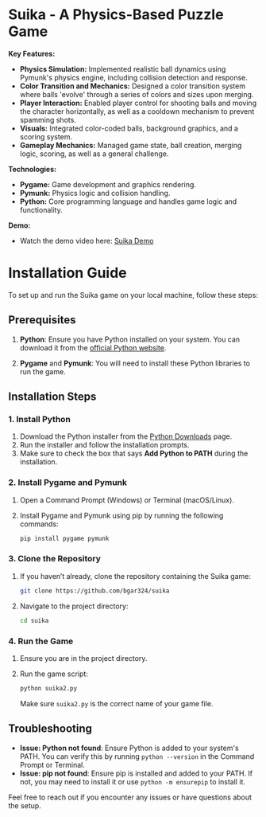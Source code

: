 # Suika - A Physics-Based Puzzle Game

**Key Features:**
- **Physics Simulation:** Implemented realistic ball dynamics using Pymunk's physics engine, including collision detection and response.
- **Color Transition and Mechanics:** Designed a color transition system where balls 'evolve' through a series of colors and sizes upon merging.
- **Player Interaction:** Enabled player control for shooting balls and moving the character horizontally, as well as a cooldown mechanism to prevent spamming shots.
- **Visuals:** Integrated color-coded balls, background graphics, and a scoring system.
- **Gameplay Mechanics:** Managed game state, ball creation, merging logic, scoring, as well as a general challenge.

**Technologies:**
- **Pygame:** Game development and graphics rendering.
- **Pymunk:** Physics logic and collision handling.
- **Python:** Core programming language and handles game logic and functionality.

**Demo:**
- Watch the demo video here: [Suika Demo](https://www.youtube.com/watch?v=go4F76_QFy0)

# Installation Guide

To set up and run the Suika game on your local machine, follow these steps:

## Prerequisites

1. **Python**: Ensure you have Python installed on your system. You can download it from the [official Python website](https://www.python.org/downloads/).

2. **Pygame** and **Pymunk**: You will need to install these Python libraries to run the game.

## Installation Steps

### 1. Install Python

1. Download the Python installer from the [Python Downloads](https://www.python.org/downloads/) page.
2. Run the installer and follow the installation prompts.
3. Make sure to check the box that says **Add Python to PATH** during the installation.

### 2. Install Pygame and Pymunk

1. Open a Command Prompt (Windows) or Terminal (macOS/Linux).

2. Install Pygame and Pymunk using pip by running the following commands:

    ```bash
    pip install pygame pymunk
    ```

### 3. Clone the Repository

1. If you haven’t already, clone the repository containing the Suika game:

    ```bash
    git clone https://github.com/bgar324/suika
    ```

2. Navigate to the project directory:

    ```bash
    cd suika
    ```

### 4. Run the Game

1. Ensure you are in the project directory.
2. Run the game script:

    ```bash
    python suika2.py
    ```

    Make sure `suika2.py` is the correct name of your game file.

## Troubleshooting

- **Issue: Python not found**: Ensure Python is added to your system's PATH. You can verify this by running `python --version` in the Command Prompt or Terminal.
- **Issue: pip not found**: Ensure pip is installed and added to your PATH. If not, you may need to install it or use `python -m ensurepip` to install it.

Feel free to reach out if you encounter any issues or have questions about the setup.
